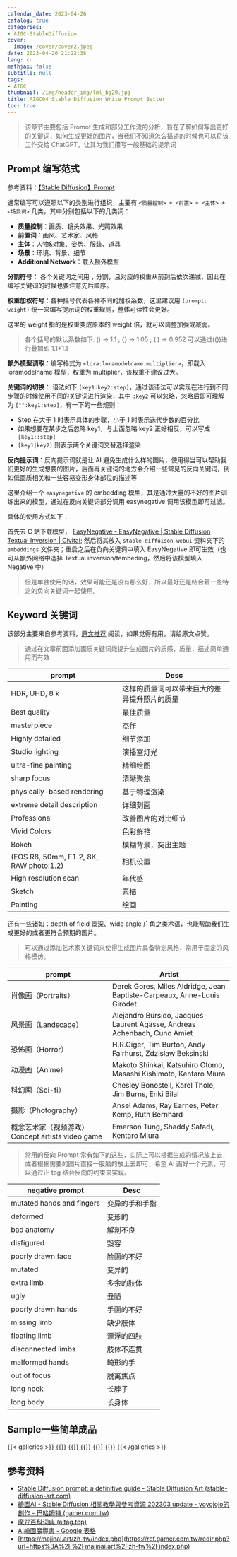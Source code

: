 ```yaml
---
calendar_date: 2023-04-26
catalog: true
categories:
- AIGC-StableDiffusion
cover:
  image: /cover/cover2.jpeg
date: 2023-04-26 21:22:38
lang: cn
mathjax: false
subtitle: null
tags:
- AIGC
thumbnail: /img/header_img/lml_bg29.jpg
title: AIGC04 Stable Diffusion Write Prompt Better
toc: true
---
```


> 该章节主要包括 Promot 生成和部分工作流的分析，旨在了解如何写出更好的关键词，如何生成更好的图片，当我们不知道怎么描述的时候也可以将该工作交给 ChatGPT，让其为我们攥写一般基础的提示词

## Prompt 编写范式

参考资料：[【Stable Diffusion】Prompt](https://zhuanlan.zhihu.com/p/619247417?utm_id=0)

通常编写可以遵照以下的类别进行组织，主要有 `<质量控制> + <前置> + <主体> + <场景词>` 几类，其中分别包括以下的几类词：

- **质量控制**：画质、镜头效果、光照效果
- **前置词**：画风、艺术家、风格
- **主体**：人物&对象、姿势、服装、道具
- **场景**：环境、背景、细节
- **Additional Network**：载入额外模型

**分割符号：** 各个关键词之间用 `,` 分割，且对应的权重从前到后依次递减，因此在编写关键词的时候也要注意先后顺序。

**权重加权符号**：各种括号代表各种不同的加权系数，这里建议用 `(prompt: weight)` 统一来编写提示词的权重规则，整体可读性会更好。

这里的 weight 指的是权重变成原本的 weight 倍，就可以调整加强或减弱。

> 各个括号的默认系数如下: () -> 1.1 ; {} -> 1.05 ; `[]` -> 0.952
> 可以通过(())进行叠加即 1.1*1.1



**额外模型调取**：编写格式为 `<lora:loramodelname:multiplier>`，即载入 loramodelname 模型，权重为 multiplier，该权重不建议过大。

**关键词的切换**： 语法如下 `[key1:key2:step]`，通过该语法可以实现在进行到不同步骤的时候使用不同的关键词进行渲染，其中 `:key2` 可以忽略，忽略后即可理解为 `["":key1:step]`，有一下的一些规则：

- Step 在大于 1 时表示具体的步骤，小于 1 时表示迭代步数的百分比
- 如果想要在某步之后忽略 key1，与上面忽略 key2 正好相反，可以写成 `[key1::step]`
- `[key1|key2]` 则表示两个关键词交替选择渲染

**反向提示词**：反向提示词就是让 AI 避免生成什么样的图片，使用得当可以帮助我们更好的生成想要的图片，后面再关键词的地方会介绍一些常见的反向关键词，例如低画质相关和一些容易变形身体部位的描述等

这里介绍一个 `easynegative` 的 embedding 模型，其是通过大量的不好的图片训练出来的模型，通过在反向关键词部分调用 easynegative 调用该模型即可过滤。

具体的使用方式如下：

首先去 C 站下载模型， [EasyNegative - EasyNegative | Stable Diffusion Textual Inversion | Civitai](https://civitai.com/models/7808/easynegative); 然后将其放入 `stable-diffuison-webui` 资料夹下的 `embeddings` 文件夹；重启之后在负向关键词中填入 EasyNegative 即可生效（也可从额外网络中选择 Textual inversion/tembeding，然后将该模型填入 Negative 中）

> 但是单独使用的话，效果可能还是没有那么好，所以最好还是结合着一些特定的负向关键词一起使用。


## Keyword 关键词

该部分主要来自参考资料，[原文推荐](https://zhuanlan.zhihu.com/p/619247417?utm_id=0) 阅读，如果觉得有用，请给原文点赞。

> 通过在文章前面添加画质关键词能提升生成图片的质感，质量，描述简单通用而有效

| prompt                                  | Desc                                         |
| --------------------------------------- | -------------------------------------------- |
| HDR, UHD, 8 k                           | 这样的质量词可以带来巨大的差异提升照片的质量 |
| Best quality                            | 最佳质量                                     |
| masterpiece                             | 杰作                                         |
| Highly detailed                         | 细节添加                                     |
| Studio lighting                         | 演播室灯光                                   |
| ultra-fine painting                     | 精细绘图                                     |
| sharp focus                             | 清晰聚焦                                     |
| physically-based rendering              | 基于物理渲染                                 |
| extreme detail description              | 详细刻画                                     |
| Professional                            | 改善图片的对比细节                           |
| Vivid Colors                            | 色彩鲜艳                                     |
| Bokeh                                   | 模糊背景，突出主题                           |
| (EOS R8, 50mm, F1.2, 8K, RAW photo:1.2) | 相机设置                                     |
| High resolution scan                    | 年代感                                       |
| Sketch                                  | 素描                                         |
| Painting                                | 绘画                                         | /

还有一些诸如：depth of field 景深、wide angle 广角之类术语，也能帮助我们生成更好的或者更符合预期的图片。

> 可以通过添加艺术家关键词来使得生成图片具备特定风格，常用于固定的风格模仿。

| prompt                                           | Artist                                                                   |
| ------------------------------------------------ | ------------------------------------------------------------------------ |
| 肖像画（Portraits）                              | Derek Gores, Miles Aldridge, Jean Baptiste-Carpeaux, Anne-Louis Girodet  |
| 风景画（Landscape）                              | Alejandro Bursido, Jacques-Laurent Agasse, Andreas Achenbach, Cuno Amiet |
| 恐怖画（Horror）                                 | H.R.Giger, Tim Burton, Andy Fairhurst, Zdzislaw Beksinski                |
| 动漫画（Anime）                                  | Makoto Shinkai, Katsuhiro Otomo, Masashi Kishimoto, Kentaro Miura        |
| 科幻画（Sci-fi）                                 | Chesley Bonestell, Karel Thole, Jim Burns, Enki Bilal                    |
| 摄影（Photography）                              | Ansel Adams, Ray Earnes, Peter Kemp, Ruth Bernhard                       |
| 概念艺术家（视频游戏）Concept artists video game | Emerson Tung, Shaddy Safadi, Kentaro Miura                               |

> 常用的反向 Prompt 常有如下的这些，实际上可以根据生成的情况放上去，或者根据需要的图片直接一股脑的放上去即可，希望 AI 画好一个元素，可以通过正 tag 结合反向的约束来实现。

| negative prompt           | Desc           |
| ------------------------- | -------------- |
| mutated hands and fingers | 变异的手和手指 |
| deformed                  | 变形的         |
| bad anatomy               | 解剖不良       |
| disfigured                | 毁容           |
| poorly drawn face         | 脸画的不好     |
| mutated                   | 变异的         |
| extra limb                | 多余的肢体     |
| ugly                      | 丑陋           |
| poorly drawn hands        | 手画的不好     |
| missing limb              | 缺少肢体       |
| floating limb             | 漂浮的四肢     |
| disconnected limbs        | 肢体不连贯     |
| malformed hands           | 畸形的手       |
| out of focus              | 脱离焦点       |
| long neck                 | 长脖子         |
| long body                 | 长身体               |



## Sample一些简单成品

{{< galleries >}} 
{{<gallery src="https://picture-bed-001-1310572365.cos.ap-guangzhou.myqcloud.com/mac/20230428141358.png" title="exam1" >}}
{{<gallery src="https://picture-bed-001-1310572365.cos.ap-guangzhou.myqcloud.com/mac/20230428141926.png" title="exam 2" >}}
{{<gallery src="https://picture-bed-001-1310572365.cos.ap-guangzhou.myqcloud.com/3070PC/00037-1231245.png" >}}
{{<gallery src="https://picture-bed-001-1310572365.cos.ap-guangzhou.myqcloud.com/3070PC/00030-1231245.png" >}}
{{<gallery src="https://picture-bed-001-1310572365.cos.ap-guangzhou.myqcloud.com/3070PC/00206-3876028130.png" >}}
{{< /galleries >}}

## 参考资料

- [Stable Diffusion prompt: a definitive guide - Stable Diffusion Art (stable-diffusion-art.com)](https://stable-diffusion-art.com/prompt-guide/)
-  [繪圖AI - Stable Diffusion 相關教學與參考資源 202303 update - yoyojojo的創作 - 巴哈姆特 (gamer.com.tw)](https://home.gamer.com.tw/artwork.php?sn=5617022)
- [魔咒百科词典 (aitag.top)](https://aitag.top/)
- [AI繪圖魔導書 - Google 表格](https://docs.google.com/spreadsheets/d/16wR5Zg_aQEbxLdrTOrB9cZf8QmsMrJnSGxFKbZVtrKc/edit#gid=329580922)
- [https://majinai.art/zh-tw/index.php](https://ref.gamer.com.tw/redir.php?url=https%3A%2F%2Fmajinai.art%2Fzh-tw%2Findex.php)